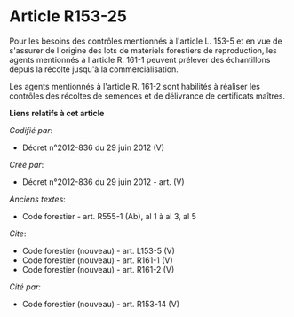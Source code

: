 # Article R153-25

Pour les besoins des contrôles mentionnés à l'article L. 153-5 et en vue de s'assurer de l'origine des lots de matériels
forestiers de reproduction, les agents mentionnés à l'article R. 161-1 peuvent prélever des échantillons depuis la récolte
jusqu'à la commercialisation.

Les agents mentionnés à l'article R. 161-2 sont habilités à réaliser les contrôles des récoltes de semences et de délivrance
de certificats maîtres.

**Liens relatifs à cet article**

_Codifié par_:

  - Décret n°2012-836 du 29 juin 2012 (V)

_Créé par_:

  - Décret n°2012-836 du 29 juin 2012 - art. (V)

_Anciens textes_:

  - Code forestier - art. R555-1 (Ab), al 1 à al 3, al 5

_Cite_:

  - Code forestier (nouveau) - art. L153-5 (V)
  - Code forestier (nouveau) - art. R161-1 (V)
  - Code forestier (nouveau) - art. R161-2 (V)

_Cité par_:

  - Code forestier (nouveau) - art. R153-14 (V)
